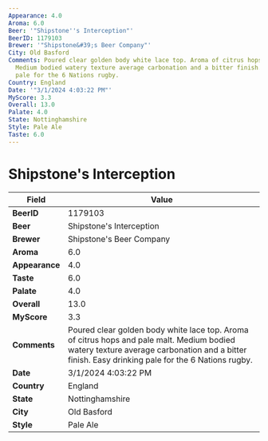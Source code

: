 ```yaml
---
Appearance: 4.0
Aroma: 6.0
Beer: '"Shipstone''s Interception"'
BeerID: 1179103
Brewer: '"Shipstone&#39;s Beer Company"'
City: Old Basford
Comments: Poured clear golden body white lace top. Aroma of citrus hops and pale malt.
  Medium bodied watery texture average carbonation and a bitter finish. Easy drinking
  pale for the 6 Nations rugby.
Country: England
Date: '"3/1/2024 4:03:22 PM"'
MyScore: 3.3
Overall: 13.0
Palate: 4.0
State: Nottinghamshire
Style: Pale Ale
Taste: 6.0
---
```


# Shipstone's Interception

| Field         | Value |
|---------------|-------|
| **BeerID** | 1179103 |
| **Beer** | Shipstone's Interception |
| **Brewer** | Shipstone&#39;s Beer Company |
| **Aroma** | 6.0 |
| **Appearance** | 4.0 |
| **Taste** | 6.0 |
| **Palate** | 4.0 |
| **Overall** | 13.0 |
| **MyScore** | 3.3 |
| **Comments** | Poured clear golden body white lace top. Aroma of citrus hops and pale malt. Medium bodied watery texture average carbonation and a bitter finish. Easy drinking pale for the 6 Nations rugby. |
| **Date** | 3/1/2024 4:03:22 PM |
| **Country** | England |
| **State** | Nottinghamshire |
| **City** | Old Basford |
| **Style** | Pale Ale |
